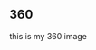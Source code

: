 ## 360

this is my 360 image 
<script src="//360.vizor.io/scripts/embed.js" data-vizorurl="https://360.vizor.io/embed/v/gdmzl" ></script>
